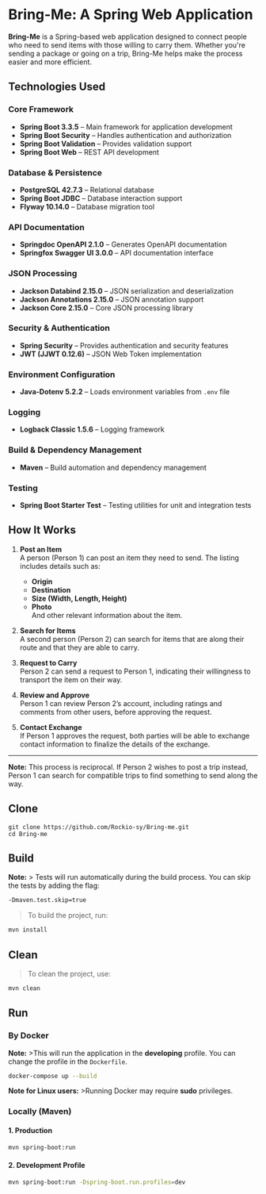 # Bring-Me: A Spring Web Application

**Bring-Me** is a Spring-based web application designed to connect people who need to send items with those willing to carry them. Whether you're sending a package or going on a trip, Bring-Me helps make the process easier and more efficient.

## Technologies Used  
### Core Framework  
- **Spring Boot 3.3.5** – Main framework for application development  
- **Spring Boot Security** – Handles authentication and authorization  
- **Spring Boot Validation** – Provides validation support  
- **Spring Boot Web** – REST API development  

### Database & Persistence  
- **PostgreSQL 42.7.3** – Relational database  
- **Spring Boot JDBC** – Database interaction support  
- **Flyway 10.14.0** – Database migration tool  

### API Documentation  
- **Springdoc OpenAPI 2.1.0** – Generates OpenAPI documentation  
- **Springfox Swagger UI 3.0.0** – API documentation interface  

### JSON Processing  
- **Jackson Databind 2.15.0** – JSON serialization and deserialization  
- **Jackson Annotations 2.15.0** – JSON annotation support  
- **Jackson Core 2.15.0** – Core JSON processing library  

### Security & Authentication  
- **Spring Security** – Provides authentication and security features  
- **JWT (JJWT 0.12.6)** – JSON Web Token implementation  

### Environment Configuration  
- **Java-Dotenv 5.2.2** – Loads environment variables from `.env` file  

### Logging  
- **Logback Classic 1.5.6** – Logging framework  

### Build & Dependency Management  
- **Maven** – Build automation and dependency management  

### Testing  
- **Spring Boot Starter Test** – Testing utilities for unit and integration tests  


## How It Works

1. **Post an Item**  
   A person (Person 1) can post an item they need to send. The listing includes details such as:  
   - **Origin**  
   - **Destination**  
   - **Size (Width, Length, Height)**  
   - **Photo**  
   And other relevant information about the item.

2. **Search for Items**  
   A second person (Person 2) can search for items that are along their route and that they are able to carry.

3. **Request to Carry**  
   Person 2 can send a request to Person 1, indicating their willingness to transport the item on their way.

4. **Review and Approve**  
   Person 1 can review Person 2’s account, including ratings and comments from other users, before approving the request.

5. **Contact Exchange**  
   If Person 1 approves the request, both parties will be able to exchange contact information to finalize the details of the exchange.

---

**Note:** This process is reciprocal. If Person 2 wishes to post a trip instead, Person 1 can search for compatible trips to find something to send along the way.

## Clone 
```
git clone https://github.com/Rockio-sy/Bring-me.git
cd Bring-me
```

## Build  

**Note:** > Tests will run automatically during the build process. You can skip the tests by adding the flag:  
```sh
-Dmaven.test.skip=true
```

>To build the project, run:  
```sh
mvn install
```

## Clean  

>To clean the project, use:  
```sh
mvn clean
```

## Run  

### By Docker  
**Note:** >This will run the application in the **developing** profile. You can change the profile in the `Dockerfile`.  

```sh
docker-compose up --build
```

**Note for Linux users:** >Running Docker may require **sudo** privileges.  

### Locally (Maven)  

#### 1. Production  
```sh
mvn spring-boot:run
```

#### 2. Development Profile  
```sh
mvn spring-boot:run -Dspring-boot.run.profiles=dev
```


